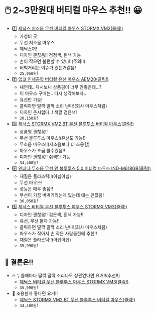 # 🖱️ 2~3만원대 버티컬 마우스 추천!! 😀

- 1️⃣ [제닉스 저소음 무선 버티컬 마우스 STORMX VM2(클릭!)](https://www.coupang.com/vp/products/1800119764?itemId=3062839464&vendorItemId=71050799239&q=%EC%A0%9C%EB%8B%89%EC%8A%A4+%EB%B2%84%ED%8B%B0%EC%BB%AC+%EB%A7%88%EC%9A%B0%EC%8A%A4&itemsCount=36&searchId=74e7ffee8cb048c6bead7c61ba1b0f3c&rank=6&isAddedCart=)
    - 가성비 굿
    - 무선 저소음 마우스
    - 제닉스꺼!
    - 디자인 괜찮음!! 검정색, 흰색 가능
    - 손이 작으면 불편할 수 있다!!(주의!!)
    - 버벅거리는 이슈가 있는거같음!
    - `25,950원`!
- 2️⃣ [앱코 인체공학 버티컬 유선 마우스 AEM20(클릭!)](https://www.coupang.com/vp/products/315958442?vendorItemId=5434346054&sourceType=MyCoupang_my_orders_list_product_title&isAddedCart=)
    - 내껀데.. 다시보니 상품평이 너무 안좋은데...?
    - 이 마우스 구매는.. 다시 생각해보자..
    - 유선만 가능!
    - 클릭하면 딸깍 딸깍 소리 난다!(회사 마우스처럼)
    - 디자인 촌시럽다..! 색깔 검은색!
    - `20,150원`!
- 3️⃣ [제닉스 STORMX VM2 BT 무선 블루투스 버티컬 마우스(클릭!)][choose_2]
    - 상품평 괜찮음!!
    - 무선 블루투스 마우스!(유선도 가능!)
    - 무소음 마우스!!(저소음보다 더 조용함)
    - 마우스가 조금 클수있음!!
    - 디자인 괜찮음!! 쥐색만 가능
    - `34,400원`!
- 4️⃣ [인데나 무소음 무선 앤 블루투스 5.0 버티컬 마우스 IND-M618GB(클릭!)](https://www.coupang.com/vp/products/6144705918?vendorItemId=79089150429&sourceType=SDP_ALSO_VIEWED&searchId=bd02969e7f8c4ba8b9e3b6a0943212ad&rmdId=bd02969e7f8c4ba8b9e3b6a0943212ad&eventLabel=recommendation_widget_pc_sdp_001&platform=web&rmdABTestInfo=22922:C,25251:B&rmdValue=p315958442:vt-1.0.0:p6144705918&isAddedCart=)
    - 재질은 플라스틱!!(아쉽아쉽)
    - 무선 마우스!
    - 성능은 매우 좋음!!
    - 무선이 가끔 버벅거리는게 있는데 얘는 괜찮음!
    - `36,050원`!
- 5️⃣ [제닉스 버티컬 무선 블루투스 마우스 STORMX VM3(클릭!)][choose_1]
    - 디자인 괜찮음!! 검은색, 흰색 가능!!
    - 유선, 무선 둘다 가능!!
    - 클릭하면 딸깍 딸깍 소리 난다!(회사 마우스처럼)
    - 마우스가 작아서 손 작은 사람들한테 추천!!
    - 재질은 플라스틱!!(아쉽아쉽)
    - `35,990원`!
    

## 🤔 결론은!! 

- 🔥 누를때마다 딸깍 딸깍 소리나도 상관없다면 요거!!(추천!!)
  - [제닉스 버티컬 무선 블루투스 마우스 STORMX VM3(클릭!)][choose_1]
  - `35,990원`!
- 🤫 조용한게 좋다면 요거!!
  - [제닉스 STORMX VM2 BT 무선 블루투스 버티컬 마우스(클릭!)][choose_2]
  - `34,400원`!

[choose_1]: https://www.coupang.com/vp/products/185663176?itemId=530978925&vendorItemId=4741704207&q=%EB%B2%84%ED%8B%B0%EC%BB%AC+%EB%A7%88%EC%9A%B0%EC%8A%A4&itemsCount=36&searchId=4f1986349ce2403691c48324085acf60&rank=1&isAddedCart=
[choose_2]: https://www.coupang.com/vp/products/5172311380?vendorItemId=74430544479&sourceType=SDP_ALSO_VIEWED&searchId=bd02969e7f8c4ba8b9e3b6a0943212ad&rmdId=bd02969e7f8c4ba8b9e3b6a0943212ad&eventLabel=recommendation_widget_pc_sdp_001&platform=web&rmdABTestInfo=22922:C,25251:B&rmdValue=p315958442:vt-1.0.0:p5172311380&isAddedCart=
